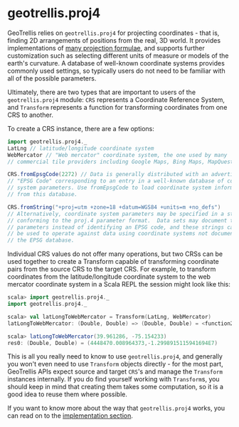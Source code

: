# geotrellis.proj4

GeoTrellis relies on ``geotrellis.proj4`` for projecting coordinates - that is,
finding 2D arrangements of positions from the real, 3D world.  It provides
implementations of [many projection formulae](https://xkcd.com/977/), and
supports further customization such as selecting different units of measure or
models of the earth's curvature.  A database of well-known coordinate systems
provides commonly used settings, so typically users do not need to be familiar
with all of the possible parameters.

Ultimately, there are two types that are important to users of the
``geotrellis.proj4`` module: ``CRS`` represents a Coordinate Reference System,
and ``Transform`` represents a function for transforming coordinates from one
CRS to another.  

To create a CRS instance, there are a few options:

```scala
import geotrellis.proj4._
LatLng // latitude/longitude coordinate system
WebMercator // "Web mercator" coordinate system, the one used by many
// commercial tile providers including Google Maps, Bing Maps, MapQuest, etc.

CRS.fromEpsgCode(2272) // Data is generally distributed with an advertised
// "EPSG Code" corresponding to an entry in a well-known database of coordinate
// system parameters. Use fromEpsgCode to load coordinate system information
// from this database.

CRS.fromString("+proj=utm +zone=18 +datum=WGS84 +units=m +no_defs")
// Alternatively, coordinate system parameters may be specified in a string
// conforming to the proj.4 parameter format.  Data sets may document these
// parameters instead of identifying an EPSG code, and these strings can also
// be used to operate against data using coordinate systems not documented in
// the EPSG database.
```

Individual CRS values do not offer many operations, but two CRSs can be used
together to create a Transform capable of transforming coordinate pairs from
the source CRS to the target CRS.  For example, to transform coordinates from 
the latitude/longitude coordinate system to the web mercator coordinate system
in a Scala REPL the session might look like this:


```scala
scala> import geotrellis.proj4._
import geotrellis.proj4._

scala> val latLongToWebMercator = Transform(LatLng, WebMercator)
latLongToWebMercator: (Double, Double) => (Double, Double) = <function2>

scala> latLongToWebMercator(39.961286, -75.154233)
res0: (Double, Double) = (4448470.008964373,-1.2998915115941694E7)

```

This is all you really need to know to use ``geotrellis.proj4``, and generally
you won't even need to use ``Transform`` objects directly - for the most part,
GeoTrellis APIs expect source and target `CRS`'s and manage the `Transform`
instances internally.  If you do find yourself working with `Transform`s, you
should keep in mind that creating them takes some computation, so it is a good
idea to reuse them where possible.

If you want to know more about the way that ``geotrellis.proj4`` works, you can 
read on to the [implementation section](./proj4-implementation.md).
